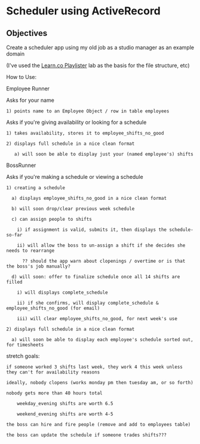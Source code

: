 # Scheduler using ActiveRecord

## Objectives

Create a scheduler app using my old job as a studio manager as an example domain
    
(I've used the <a href="https://github.com/learn-co-students/playlister-on-activerecord-web-0916">Learn.co Playlister</a> lab as the basis for the file structure, etc) 


How to Use: 

Employee Runner
  
  Asks for your name

    1) points name to an Employee Object / row in table employees

  Asks if you're giving availability or looking for a schedule

    1) takes availability, stores it to employee_shifts_no_good 
    
    2) displays full schedule in a nice clean format 

       a) will soon be able to display just your (named employee's) shifts 


  BossRunner

  Asks if you're making a schedule or viewing a schedule

    1) creating a schedule 

      a) displays employee_shifts_no_good in a nice clean format 
      
      b) will soon drop/clear previous week schedule
      
      c) can assign people to shifts 

        i) if assignment is valid, submits it, then displays the schedule-so-far
            
        ii) will allow the boss to un-assign a shift if she decides she needs to rearrange 

          ?? should the app warn about clopenings / overtime or is that the boss's job manually?

      d) will soon: offer to finalize schedule once all 14 shifts are filled 

        i) will displays complete_schedule

        ii) if she confirms, will display complete_schedule & employee_shifts_no_good (for email)

        iii) will clear employee_shifts_no_good, for next week's use 
  
    2) displays full schedule in a nice clean format 

      a) will soon be able to display each employee's schedule sorted out, for timesheets
 



stretch goals:

    if someone worked 3 shifts last week, they work 4 this week unless they can't for availability reasons 

    ideally, nobody clopens (works monday pm then tuesday am, or so forth)

    nobody gets more than 40 hours total

        weekday_evening shifts are worth 6.5 

        weekend_evening shifts are worth 4-5 

    the boss can hire and fire people (remove and add to employees table)

    the boss can update the schedule if someone trades shifts??? 